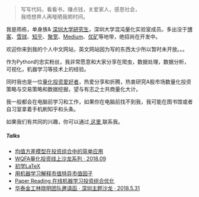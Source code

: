 > 写写代码，看看书，赚点钱，关爱家人，感恩社会，  
> 我唔想畀人再嘥晒我啲时间。


我是雨栋，单身族&amp; [深圳大学研究生](https://www1.szu.edu.cn/szu.asp)，深圳大学混沌量化实验室成员。多出没于[博客](https://ownyulife.top/)、[雪球](https://xueqiu.com/u/5490883430)、[知乎](https://www.zhihu.com/people/yu-dong-99-52/activities)、[聚宽](https://www.joinquant.com/community)、[Medium](https://towardsdatascience.com/questions-96667b06af5)、[优矿](https://uqer.io/)等地带，绝招尚在开发中。

欢迎你来到我的个人中文网站，英文网站因为写的东西太少所以暂时未开放。。。


作为Python的忠实粉丝，我非常愿意和大家分享在爬虫，数据处理，数据分析，可视化，机器学习等技术上的经验。

同时我也是一位[量化投资爱好者](https://www.joinquant.com/community)，热爱分享和折腾，热衷研究A股市场数量化投资策略与交易策略和数据挖掘，望与有志之士共商量化大计。


我一般都会在电脑前学习和工作，如果你在电脑前找不到我，我可能在图书馆或者自习室拿着手机刷知乎和头条。


<p>如果我们有共同的兴趣，你可以通过<a href="mailto:1115223619@qq.com"> 这里 </a>联系我。</p>



##### Talks
- [均值方差模型在投资组合中的简单应用](https://www.joinquant.com/post/14466?tag=algorithm)
-  [WQFA量化投资线上沙龙系列 · 2018.09](https://xueqiu.com/8101490217/112157543)
- [初学LaTeX](http://www.latexstudio.net/archives/51473.html)
- [用机器学习解释市值特异市值因子](https://uqer.io/v3/community/share/5b62a0346bc6270117bf5128)
- [Paper Reading 在线机器学习投资组合优化](https://uqer.io/v3/community/share/5b83fc8feec1e3012e8f37c4)
- [华泰金工林晓明团队邀请函 · 深圳主题沙龙 · 2018.5.31](https://xueqiu.com/1952901955/107695239)